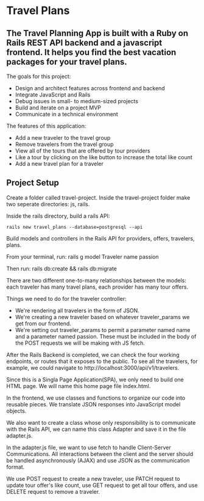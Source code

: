 # Travel Plans

## The Travel Planning App is built with a Ruby on Rails REST API backend and a javascript frontend. It helps you find the best vacation packages for your travel plans.

The goals for this project:
* Design and architect features across frontend and backend
* Integrate JavaScript and Rails
* Debug issues in small- to medium-sized projects
* Build and iterate on a project MVP
* Communicate in a technical environment

The features of this application:
* Add a new traveler to the travel group
* Remove travelers from the travel group
* View all of the tours that are offered by tour providers
* Like a tour by clicking on the like button to increase the total like count
* Add a new travel plan for a traveler

## Project Setup 

Create a folder called travel-project. Inside the travel-project folder make two seperate directories: js, rails.

Inside the rails directory, build a rails API:

	rails new travel_plans --database=postgresql --api

Build models and controllers in the Rails API for providers, offers, travelers, plans.
	
From your terminal, run: 
	rails g model Traveler name passion

Then run: 
	rails db:create && rails db:migrate

There are two different one-to-many relationships between the models: each traveler has many travel plans, each provider has many tour offers.

Things we need to do for the traveler controller:
* We're rendering all travelers in the form of JSON.
* We're creating a new traveler based on whatever traveler_params we get from our frontend.
* We're setting out traveler_params to permit a parameter named name and a parameter named passion. These must be included in the body of the POST requests we will be making with JS fetch.

After the Rails Backend is completed, we can check the four working endpoints, or routes that it exposes to the public. To see all the travelers, for example, we could navigate to http://localhost:3000/api/v1/travelers.

Since this is a Singla Page Application(SPA), we only need to build one HTML page. We will name this home page file index.html. 

In the frontend, we use classes and functions to organize our code into reusable pieces. We translate JSON responses into JavaScript model objects. 

We also want to create a class whose only responsibility is to communicate with the Rails API, we can name this class Adapter and save it in the file adapter.js.

In the adapter.js file, we want to use fetch to handle Client-Server Communications. All interactions between the client and the server should be handled asynchronously (AJAX) and use JSON as the communication format. 

We use POST request to create a new traveler, use PATCH request to update tour offer's like count, use GET request to get all tour offers, and use DELETE request to remove a traveler.
